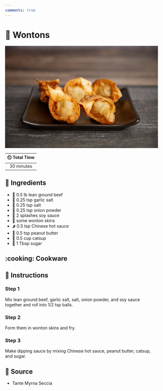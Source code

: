 ```yaml
---
comments: true
---
```

# :dumpling: Wontons

![Wontons](../assets/images/wontons.jpg)

| :timer_clock: Total Time |
|:-----------------------: |
| 30 minutes |

## :salt: Ingredients

- :cut_of_meat: 0.5 lb lean ground beef
- :garlic: 0.25 tsp garlic salt
- :salt: 0.25 tsp salt
- :onion: 0.25 tsp onion powder
- :takeout_box: 2 splashes soy sauce
- :dumpling: some wonton skins
- :hot_pepper: 0.5 tsp Chinese hot sauce
- :peanuts: 0.5 tsp peanut butter
- :sake: 0.5 cup catsup
- :candy: 1 Tbsp sugar

## :cooking: Cookware

## :pencil: Instructions

### Step 1

Mix lean ground beef, garlic salt, salt, onion powder, and soy sauce together and roll into 1/2 tsp balls.

### Step 2

Form them in wonton skins and fry.

### Step 3

Make dipping sauce by mixing Chinese hot sauce, peanut butter, catsup, and sugar.

## :link: Source

- Tante Myrna Seccia
